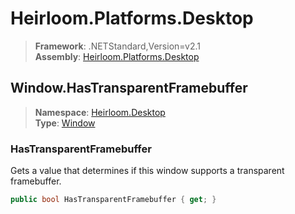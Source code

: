 # Heirloom.Platforms.Desktop

> **Framework**: .NETStandard,Version=v2.1  
> **Assembly**: [Heirloom.Platforms.Desktop][0]  

## Window.HasTransparentFramebuffer

> **Namespace**: [Heirloom.Desktop][0]  
> **Type**: [Window][1]  

### HasTransparentFramebuffer

Gets a value that determines if this window supports a transparent framebuffer.

```cs
public bool HasTransparentFramebuffer { get; }
```

[0]: ../../../Heirloom.Platforms.Desktop.md
[1]: ../Window.md
